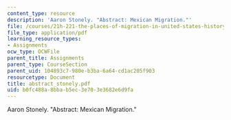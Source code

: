 ```yaml
---
content_type: resource
description: 'Aaron Stonely. "Abstract: Mexican Migration."'
file: /courses/21h-221-the-places-of-migration-in-united-states-history-fall-2006/b0fc488a8bbab5ec3e703e3682e6d9fa_abstract_stonely.pdf
file_type: application/pdf
learning_resource_types:
- Assignments
ocw_type: OCWFile
parent_title: Assignments
parent_type: CourseSection
parent_uid: 104893c7-980e-b3ba-6a64-cd1ac205f903
resourcetype: Document
title: abstract_stonely.pdf
uid: b0fc488a-8bba-b5ec-3e70-3e3682e6d9fa
---
```

Aaron Stonely. "Abstract: Mexican Migration."

